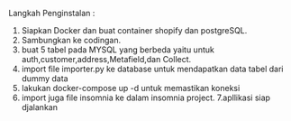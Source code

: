 Langkah Penginstalan :
1. Siapkan Docker dan buat container shopify dan postgreSQL.
2. Sambungkan ke codingan.
3. buat 5 tabel pada MYSQL yang berbeda yaitu untuk auth,customer,address,Metafield,dan Collect.
4. import file importer.py ke database untuk mendapatkan data tabel dari dummy data
5. lakukan docker-compose up -d untuk memastikan koneksi
6. import juga file insomnia ke dalam insomnia project.
7.apllikasi siap djalankan
